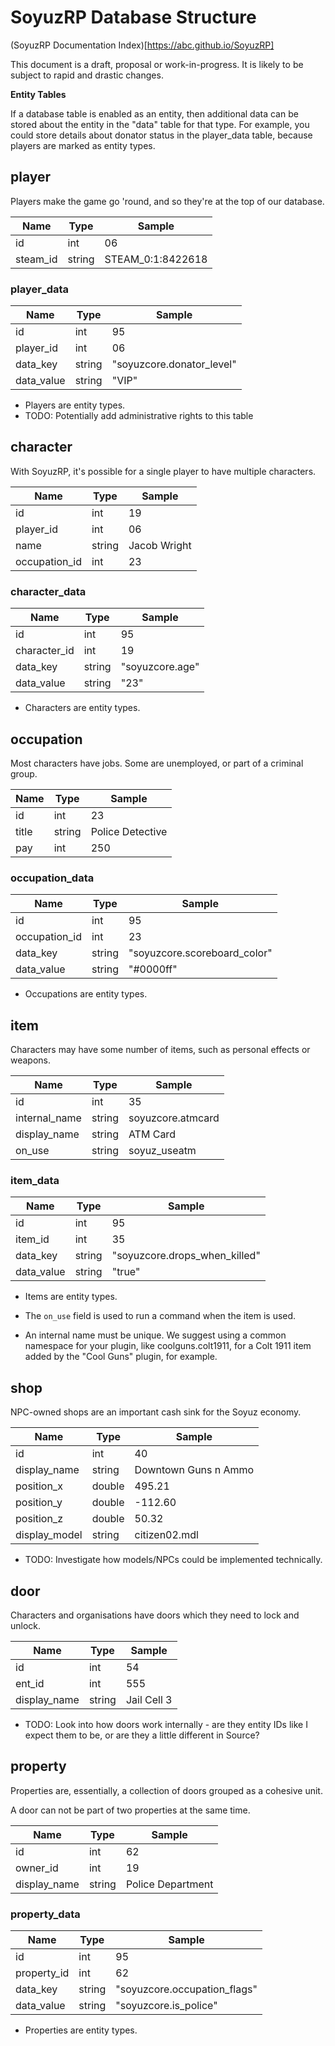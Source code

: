 # SoyuzRP Database Structure

(SoyuzRP Documentation Index)[https://abc.github.io/SoyuzRP]

This document is a draft, proposal or work-in-progress. It is likely to be 
subject to rapid and drastic changes. 

**Entity Tables**

If a database table is enabled as an entity, then additional data can be stored 
about the entity in the "data" table for that type. For example, you could 
store details about donator status in the player_data table, because players 
are marked as entity types.

## player

Players make the game go 'round, and so they're at the top of our database.

| Name | Type | Sample |
| ---- | ---- | ------ |
| id | int | 06 |
| steam_id | string | STEAM_0:1:8422618 |

### player_data

| Name | Type | Sample |
| ---- | ---- | ------ |
| id | int | 95 |
| player_id | int | 06 |
| data_key | string | "soyuzcore.donator_level" |
| data_value | string | "VIP" |


* Players are entity types.
* TODO: Potentially add administrative rights to this table


## character

With SoyuzRP, it's possible for a single player to have multiple characters.

| Name | Type | Sample |
| ---- | ---- | ------ |
| id | int | 19 |
| player_id | int | 06 |
| name | string | Jacob Wright |
| occupation_id | int | 23 |

### character_data

| Name | Type | Sample |
| ---- | ---- | ------ |
| id | int | 95 |
| character_id | int | 19 |
| data_key | string | "soyuzcore.age" |
| data_value | string | "23" |

* Characters are entity types.

## occupation

Most characters have jobs. Some are unemployed, or part of a criminal group.

| Name | Type | Sample |
| ---- | ---- | ------ |
| id | int | 23 |
| title | string | Police Detective |
| pay | int | 250 |

### occupation_data

| Name | Type | Sample |
| ---- | ---- | ------ |
| id | int | 95 |
| occupation_id | int | 23 |
| data_key | string | "soyuzcore.scoreboard_color" |
| data_value | string | "#0000ff" |

* Occupations are entity types.

## item

Characters may have some number of items, such as personal effects or weapons.

| Name | Type | Sample |
| ---- | ---- | ------ |
| id | int | 35 |
| internal_name | string | soyuzcore.atmcard |
| display_name | string | ATM Card |
| on_use | string | soyuz_useatm |

### item_data

| Name | Type | Sample |
| ---- | ---- | ------ |
| id | int | 95 |
| item_id | int | 35 |
| data_key | string | "soyuzcore.drops_when_killed" |
| data_value | string | "true" |

* Items are entity types.

* The `on_use` field is used to run a command when the item is used.

* An internal name must be unique. We suggest using a common namespace for 
your plugin, like coolguns.colt1911, for a Colt 1911 item added by the "Cool 
Guns" plugin, for example.

## shop

NPC-owned shops are an important cash sink for the Soyuz economy. 

| Name | Type | Sample |
| ---- | ---- | ------ |
| id | int | 40 |
| display_name | string | Downtown Guns n Ammo |
| position_x | double | 495.21 |
| position_y | double | -112.60 |
| position_z | double | 50.32 |
| display_model | string | citizen02.mdl |

* TODO: Investigate how models/NPCs could be implemented technically.

## door

Characters and organisations have doors which they need to lock and unlock. 

| Name | Type | Sample |
| ---- | ---- | ------ |
| id | int | 54 |
| ent_id | int | 555 |
| display_name | string | Jail Cell 3 |

* TODO: Look into how doors work internally - are they entity IDs like I 
	expect them to be, or are they a little different in Source?

## property

Properties are, essentially, a collection of doors grouped as a cohesive unit.

A door can not be part of two properties at the same time.

| Name | Type | Sample |
| ---- | ---- | ------ |
| id | int | 62 |
| owner_id | int | 19 |
| display_name | string | Police Department |

### property_data

| Name | Type | Sample |
| ---- | ---- | ------ |
| id | int | 95 |
| property_id | int | 62 |
| data_key | string | "soyuzcore.occupation_flags" |
| data_value | string | "soyuzcore.is_police" |


* Properties are entity types.